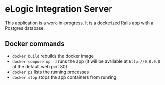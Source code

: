 # eLogic Integration Server #

This application is a work-in-progress. It is a dockerized Rails app with a Postgres database.

## Docker commands ##

- `docker build` rebuilds the docker image
- `docker-compose up -d` runs the app (it will be available at `http://0.0.0.0` at the default web port 80)
- `docker ps` lists the running processes
- `docker stop` stops the app containers from running
